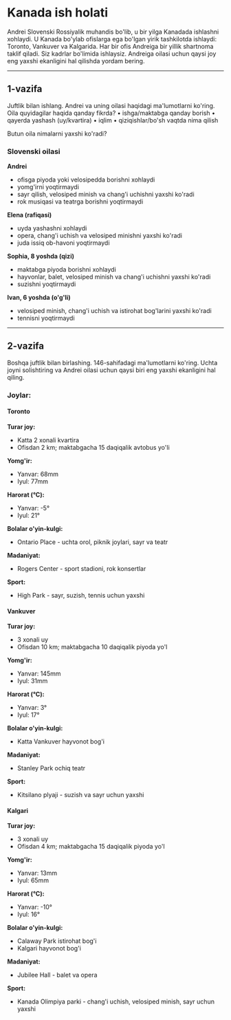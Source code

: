 # Kanada ish holati

Andrei Slovenski Rossiyalik muhandis bo'lib, u bir yilga Kanadada ishlashni xohlaydi. U Kanada bo'ylab ofislarga ega bo'lgan yirik tashkilotda ishlaydi: Toronto, Vankuver va Kalgarida. Har bir ofis Andreiga bir yillik shartnoma taklif qiladi. Siz kadrlar bo'limida ishlaysiz. Andreiga oilasi uchun qaysi joy eng yaxshi ekanligini hal qilishda yordam bering.

---

## 1-vazifa

Juftlik bilan ishlang. Andrei va uning oilasi haqidagi ma'lumotlarni ko'ring. Oila quyidagilar haqida qanday fikrda?
• ishga/maktabga qanday borish
• qayerda yashash (uy/kvartira)
• iqlim
• qiziqishlar/bo'sh vaqtda nima qilish

Butun oila nimalarni yaxshi ko'radi?

### Slovenski oilasi

**Andrei**
- ofisga piyoda yoki velosipedda borishni xohlaydi
- yomg'irni yoqtirmaydi
- sayr qilish, velosiped minish va chang'i uchishni yaxshi ko'radi
- rok musiqasi va teatrga borishni yoqtirmaydi

**Elena (rafiqasi)**
- uyda yashashni xohlaydi
- opera, chang'i uchish va velosiped minishni yaxshi ko'radi
- juda issiq ob-havoni yoqtirmaydi

**Sophia, 8 yoshda (qizi)**
- maktabga piyoda borishni xohlaydi
- hayvonlar, balet, velosiped minish va chang'i uchishni yaxshi ko'radi
- suzishni yoqtirmaydi

**Ivan, 6 yoshda (o'g'li)**
- velosiped minish, chang'i uchish va istirohat bog'larini yaxshi ko'radi
- tennisni yoqtirmaydi

---

## 2-vazifa

Boshqa juftlik bilan birlashing. 146-sahifadagi ma'lumotlarni ko'ring. Uchta joyni solishtiring va Andrei oilasi uchun qaysi biri eng yaxshi ekanligini hal qiling.

### Joylar:

#### **Toronto**
**Turar joy:**
- Katta 2 xonali kvartira
- Ofisdan 2 km; maktabgacha 15 daqiqalik avtobus yo'li

**Yomg'ir:**
- Yanvar: 68mm
- Iyul: 77mm

**Harorat (°C):**
- Yanvar: -5°
- Iyul: 21°

**Bolalar o'yin-kulgi:**
- Ontario Place - uchta orol, piknik joylari, sayr va teatr

**Madaniyat:**
- Rogers Center - sport stadioni, rok konsertlar

**Sport:**
- High Park - sayr, suzish, tennis uchun yaxshi

#### **Vankuver**
**Turar joy:**
- 3 xonali uy
- Ofisdan 10 km; maktabgacha 10 daqiqalik piyoda yo'l

**Yomg'ir:**
- Yanvar: 145mm
- Iyul: 31mm

**Harorat (°C):**
- Yanvar: 3°
- Iyul: 17°

**Bolalar o'yin-kulgi:**
- Katta Vankuver hayvonot bog'i

**Madaniyat:**
- Stanley Park ochiq teatr

**Sport:**
- Kitsilano plyaji - suzish va sayr uchun yaxshi

#### **Kalgari**
**Turar joy:**
- 3 xonali uy
- Ofisdan 4 km; maktabgacha 15 daqiqalik piyoda yo'l

**Yomg'ir:**
- Yanvar: 13mm
- Iyul: 65mm

**Harorat (°C):**
- Yanvar: -10°
- Iyul: 16°

**Bolalar o'yin-kulgi:**
- Calaway Park istirohat bog'i
- Kalgari hayvonot bog'i

**Madaniyat:**
- Jubilee Hall - balet va opera

**Sport:**
- Kanada Olimpiya parki - chang'i uchish, velosiped minish, sayr uchun yaxshi 